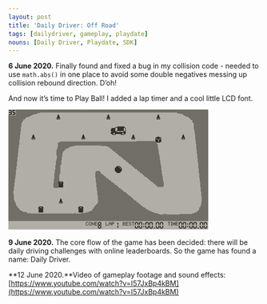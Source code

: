 ```yaml
---
layout: post
title: 'Daily Driver: Off Road'
tags: [dailydriver, gameplay, playdate]
nouns: [Daily Driver, Playdate, SDK]
---
```


**6 June 2020.** Finally found and fixed a bug in my collision code - needed to use `math.abs()` in one place to avoid some double negatives messing up collision rebound direction. D’oh!

And now it’s time to Play Ball! I added a lap timer and a cool little LCD font.

![GIF](/images/posts/daily-driver-off-road.gif#playdate)

**9 June 2020.** The core flow of the game has been decided: there will be daily driving challenges with online leaderboards. So the game has found a name: Daily Driver.

**12 June 2020.**Video of gameplay footage and sound effects: [https://www.youtube.com/watch?v=I57JxBp4kBM](https://www.youtube.com/watch?v=I57JxBp4kBM)